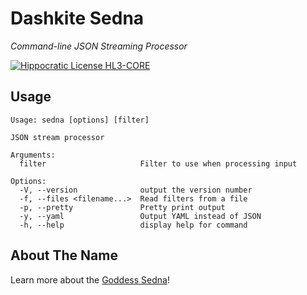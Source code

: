 # Dashkite Sedna

*Command-line JSON Streaming Processor*

[![Hippocratic License HL3-CORE](https://img.shields.io/static/v1?label=Hippocratic%20License&message=HL3-CORE&labelColor=5e2751&color=bc8c3d)](https://firstdonoharm.dev/version/3/0/core.html)

## Usage

```
Usage: sedna [options] [filter]

JSON stream processor

Arguments:
  filter                     Filter to use when processing input

Options:
  -V, --version              output the version number
  -f, --files <filename...>  Read filters from a file
  -p, --pretty               Pretty print output
  -y, --yaml                 Output YAML instead of JSON
  -h, --help                 display help for command
```

## About The Name

Learn more about the [Goddess Sedna](https://www.wikiwand.com/en/Sedna_(mythology))!